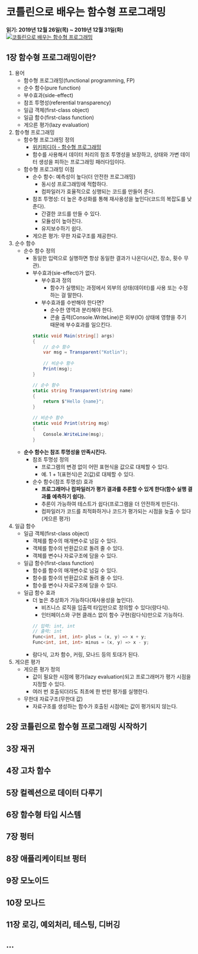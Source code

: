 # 코틀린으로 배우는 함수형 프로그래밍
**읽기: 2019년 12월 26일(목) ~ 2019년 12월 31일(화)**  
[![코틀린으로 배우는 함수형 프로그래밍](http://image.kyobobook.co.kr/images/book/large/557/l9788966262557.jpg)](http://www.kyobobook.co.kr/product/detailViewKor.laf?ejkGb=KOR&mallGb=KOR&barcode=9788966262557&orderClick=LEa&Kc=)
<br/>

## 1장 함수형 프로그래밍이란? 
1. 용어
   - 함수형 프로그래밍(functional programming, FP)
   - 순수 함수(pure function)
   - 부수효과(side-effect)
   - 참조 투명성(referential transparency)
   - 일급 객체(first-class object)
   - 일급 함수(first-class function)
   - 게으른 평가(lazy evaluation)
1. 함수형 프로그래밍  
   - 함수형 프로그래밍 정의
     - [위키피디아 - 함수형 프로그래밍](https://ko.wikipedia.org/wiki/%ED%95%A8%EC%88%98%ED%98%95_%ED%94%84%EB%A1%9C%EA%B7%B8%EB%9E%98%EB%B0%8D)
     - 함수를 사용해서 데이터 처리의 참조 투명성을 보장하고, 상태와 가변 데이터 생성을 피하는 프로그래밍 패러다임이다.
   - 함수형 프로그래밍 이점
     - 순수 함수: 예측성이 높다(더 안전한 프로그래밍)
       - 동시성 프로그래밍에 적합하다.
       - 컴파일러가 효율적으로 싱행되는 코드를 만들어 준다.
     - 참조 투명성: 더 높은 추상화를 통해 재사용성을 높인다(코드의 복잡도를 낮춘다).
       - 간결한 코드를 만들 수 있다. 
       - 모듈성이 높아진다. 
       - 유지보수하기 쉽다.
     - 게으른 평가: 무한 자료구조를 제공한다.
1. 순수 함수
   - 순수 함수 정의
     - 동일한 입력으로 실행하면 항상 동일한 결과가 나온다(시간, 장소, 횟수 무관).
     - 부수효과(sie-effect)가 없다.
       - 부수효과 정의
         - 함수가 실행되는 과정에서 외부의 상태(데이터)를 사용 또는 수정하는 걸 말한다.
       - 부수효과를 수반해야 한다면?
         - 순수한 영역과 분리해야 한다.
         - 콘솔 출력(Console.WriteLine)은 외부(IO) 상태에 영향을 주기 때문에 부수효과를 일으킨다.
       ```cs
       static void Main(string[] args)
       {
           // 순수 함수
           var msg = Transparent("Kotlin");  
    
           // 비순수 함수
           Print(msg);
       }

       // 순수 함수
       static string Transparent(string name)
       {
           return $"Hello {name}";
       }

       // 비순수 함수
       static void Print(string msg)
       {
           Console.WriteLine(msg);
       }
       ```
   - **순수 함수는 참조 투명성을 만족시킨다.**
     - 참조 투명성 정의
       - 프로그램의 변경 없이 어떤 표현식을 값으로 대체할 수 있다.
       - 예. 1 + 1(표현식)은 2(값)로 대체할 수 있다.
     - 순수 함수(참조 투명성) 효과
       - **프로그래머나 컴파일러가 평가 결과를 추론할 수 있게 한다(함수 실행 결과를 예측하기 쉽다).**
       - 추론이 가능하여 테스트가 쉽다(프로그램을 더 안전하게 만든다).
       - 컴파일러가 코드를 최적화하거나 코드가 평가되는 시점을 늦출 수 있다(게으른 평가)
1. 일급 함수
   - 일급 객체(first-class object)
     - 객체를 함수의 매개변수로 넘길 수 있다.
     - 객체를 함수의 반환값으로 돌려 줄 수 있다.
     - 객체를 변수나 자료구조에 담을 수 있다.
   - 일급 함수(first-class function)
     - 함수를 함수의 매개변수로 넘길 수 있다.
     - 함수를 함수의 반환값으로 돌려 줄 수 있다.
     - 함수를 변수나 자료구조에 담을 수 있다.
   - 일급 함수 효과
     - 더 높은 추상화가 가능하다(재사용성을 높인다).
       - 비즈니스 로직을 입출력 타입만으로 정의할 수 있다(랑다식).
       - 인터페이스와 구현 클래스 없이 함수 구현(람다식)만으로 가능하다.
       ```cs
       // 입력: int, int
       // 출력: int
       Func<int, int, int> plus = (x, y) => x + y;
       Func<int, int, int> minus = (x, y) => x - y;
       ```
     - 람다식, 고차 함수, 커링, 모나드 등의 토대가 된다.
1. 게으른 평가
   - 게으른 평가 정의
     - 값이 필요한 시점에 평가(lazy evaluation)되고 프로그래머가 평가 시점을 지정할 수 있다.
     - 여러 번 호출되더라도 최초에 한 번만 평가를 실행한다.
   - 무한대 자료구조(무한대 값)
     - 자료구조를 생성하는 함수가 호출된 시점에는 값이 평가되지 않는다.

## 2장 코틀린으로 함수형 프로그래밍 시작하기

## 3장 재귀

## 4장 고차 함수

## 5장 컬렉션으로 데이터 다루기

## 6장 함수형 타입 시스템

## 7장 펑터

## 8장 애플리케이티브 펑터

## 9장 모노이드

## 10장 모나드

## 11장 로깅, 예외처리, 테스팅, 디버깅

## ...